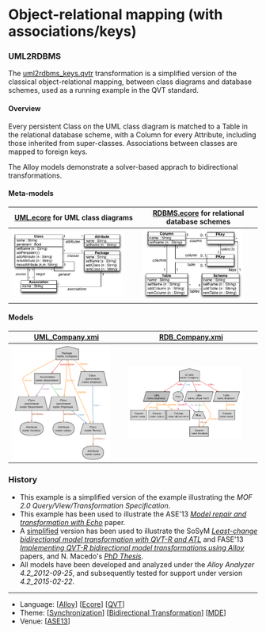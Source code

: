 # Object-relational mapping (with associations/keys) 

### UML2RDBMS
The [uml2rdbms_keys.qvtr](Resources/uml2rdbms_keys.qvtr) transformation is a simplified version of the classical object-relational mapping, between class diagrams and database schemes, used as a running example in the QVT standard.

#### Overview
Every persistent Class on the UML class diagram is matched to a Table in the relational database scheme, with a Column for every Attribute, including those inherited from super-classes. Associations between classes are mapped to foreign keys.

The Alloy models demonstrate a solver-based apprach to bidirectional transformations.

#### Meta-models
| [UML.ecore](Resources/UML.ecore) for UML class diagrams | [RDBMS.ecore](Resources/RDBMS.ecore) for relational database schemes |
| --- | --- |
| <img src="Resources/images/UML_metamodel.png" alt="UML metamodel" width="90%"> | <img src="Resources/images/RDB_metamodel.png" alt="RDBMS metamodel" width="90%"> |

#### Models
| [UML_Company.xmi](Resources/UML_Company.xmi) | [RDB_Company.xmi](Resources/RDB_Company.xmi) |
| --- | --- |
| <img src="Resources/images/UML_company.png" alt="UML company" width="90%" align="middle"/> | <img src="Resources/images/RDB_company.png" alt="RDB company" width="90%" align="middle"/> |

### History
* This example is a simplified version of the example illustrating the *MOF 2.0 Query/View/Transformation Specification*. 
* This example has been used to illustrate the ASE'13 *[Model repair and transformation with Echo](http://nmacedo.github.io/pubs.html#ase13)* paper.
* A [simplified](../CD2DBS_simple) version has been used to illustrate the SoSyM *[Least-change bidirectional model transformation with QVT-R and ATL](http://nmacedo.github.io/pubs.html#sosym16)* and FASE'13 *[Implementing QVT-R bidirectional model transformations using Alloy](http://nmacedo.github.io/pubs.html#fase13)* papers, and N. Macedo's *[PhD Thesis](http://nmacedo.github.io/pubs.html#phd14)*.
* All models have been developed and analyzed under the *Alloy Analyzer 4.2_2012-09-25*, and subsequently tested for support under version *4.2_2015-02-22*.

<!-- Warning: resource URIs -->

---

* Language: [[Alloy](https://github.com/nmacedo/MSV/wiki/By-Language#alloy)] [[Ecore](https://github.com/nmacedo/MSV/wiki/By-Language#ecore)] [[QVT](https://github.com/nmacedo/MSV/wiki/By-Language#qvt)]
* Theme: [[Synchronization](https://github.com/nmacedo/MSV/wiki/By-Theme#synchronization)] [[Bidirectional Transformation](https://github.com/nmacedo/MSV/wiki/By-Theme#bidirectional-transformation)] [[MDE](https://github.com/nmacedo/MSV/wiki/By-Theme#mde)]
* Venue: [[ASE13](https://github.com/nmacedo/MSV/wiki/By-Venue#ase13)]
